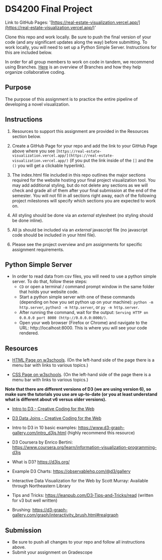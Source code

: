 # DS4200 Final Project

Link to GitHub Pages: '[https://real-estate-visualization.vercel.app/](https://real-estate-visualization.vercel.app/)'

Clone this repo and work locally. Be sure to push the final version of your code (and any significant updates along the way) before submitting. To work locally, you will need to set up a Python Simple Server. Instructions for this are included below.

In order for all group members to work on code in tandem, we recommend using Branches. [Here](https://thenewstack.io/dont-mess-with-the-master-working-with-branches-in-git-and-github/) is an overview of Branches and how they help organize collaborative coding.

## Purpose

The purpose of this assignment is to practice the entire pipeline of developing a novel visualization.

## Instructions

1. Resources to support this assignment are provided in the Resources section below.

1. Create a GitHub Page for your repo and add the link to your GitHub Page above where you see `[https://real-estate-visualization.vercel.app/](https://real-estate-visualization.vercel.app/)` (if you put the link inside of the `[]` and the `()` you will get a clickable hyperlink).

1. The index.html file included in this repo outlines the major sections required for the website hosting your final project visualization tool. You may add additional styling, but do not delete any sections as we will check and grade all of them after your final submission at the end of the semester. You will not fill in all sections right away, each of the following project milestones will specify which sections you are expected to work on.

1. All styling should be done via an _external_ stylesheet (no styling should be done inline).

1. All js should be included via an _external_ javascript file (no javascript code should be included in your html file).

1. Please see the project overview and pm assignments for specific assignment requirements.

## Python Simple Server

- In order to read data from csv files, you will need to use a python simple server. To do that, follow these steps:
  - `CD` or open a terminal / command prompt window in the same folder that holds your website code.
  - Start a python simple server with one of these commands (depending on how you set python up on your machine): `python -m http.server`, `python3 -m http.server`, or `py -m http.server`.
  - After running the command, wait for the output: `Serving HTTP on 0.0.0.0 port 8000 (http://0.0.0.0:8000/)`.
  - Open your web browser (Firefox or Chrome) and navigate to the URL: http://localhost:8000. This is where you will see your code rendered.

## Resources

- [HTML Page on w3schools](https://www.w3schools.com/html/default.asp). (On the left-hand side of the page there is a menu bar with links to various topics.)

- [CSS Page on w3schools](https://www.w3schools.com/css/default.asp). (On the left-hand side of the page there is a menu bar with links to various topics.)

**Note that there are different versions of D3 (we are using version 6), so make sure the tutorials you use are up-to-date (or you at least understand what is different about v6 versus older versions).**

- [Intro to D3 - Creative Coding for the Web](https://www.fluidencodings.com/teaching-materials/cc-for-the-web/v1/page.php?pid=svg)

- [D3 Data Joins - Creative Coding for the Web](https://www.fluidencodings.com/teaching-materials/cc-for-the-web/v1/page.php?pid=data-joins)

- Intro to D3 in 10 basic examples: https://www.d3-graph-gallery.com/intro_d3js.html (highly recommend this resource)

- D3 Coursera by Enrico Bertini: https://www.coursera.org/learn/information-visualization-programming-d3js

- What is D3? https://d3js.org/

- Example D3 Charts: https://observablehq.com/@d3/gallery

- Interactive Data Visualization for the Web by Scott Murray: Available through Northeastern Library

- Tips and Tricks: https://leanpub.com/D3-Tips-and-Tricks/read (written for v3 but well written)

- Brushing: https://d3-graph-gallery.com/graph/interactivity_brush.html#realgraph

## Submission

- Be sure to push all changes to your repo and follow all instructions above.
- Submit your assignment on Gradescope

